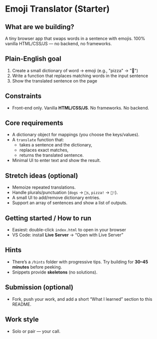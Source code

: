 # Emoji Translator (Starter)

## What are we building?

A tiny browser app that swaps words in a sentence with emojis. 100% vanilla HTML/CSS/JS — no backend, no frameworks.

## Plain-English goal

1. Create a small dictionary of word → emoji (e.g., "pizza" → "🍕")
2. Write a function that replaces matching words in the input sentence
3. Show the translated sentence on the page

## Constraints

- Front-end only. Vanilla **HTML/CSS/JS**. No frameworks. No backend.

## Core requirements

- A dictionary object for mappings (you choose the keys/values).
- A `translate` function that:
  - takes a sentence and the dictionary,
  - replaces exact matches,
  - returns the translated sentence.
- Minimal UI to enter text and show the result.

## Stretch ideas (optional)

- Memoize repeated translations.
- Handle plurals/punctuation (`dogs` → `🐶s`, `pizza!` → `🍕!`).
- A small UI to add/remove dictionary entries.
- Support an array of sentences and show a list of outputs.

## Getting started / How to run

- Easiest: double-click `index.html` to open in your browser
- VS Code: install **Live Server** → “Open with Live Server”

## Hints

- There’s a `/hints` folder with progressive tips. Try building for **30–45 minutes** before peeking.
- Snippets provide **skeletons** (no solutions).

## Submission (optional)

- Fork, push your work, and add a short “What I learned” section to this README.

## Work style

- Solo or pair — your call.
